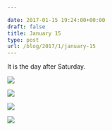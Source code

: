 ```yaml
---

date: 2017-01-15 19:24:00+00:00
draft: false
title: January 15
type: post
url: /blog/2017/1/january-15
---
```


It is the day after Saturday.



  
![](/images/2017-01-15-20171january-15/20170115-DSCF4585.jpg)

  

  
![](/images/2017-01-15-20171january-15/20170115-DSCF4591.jpg)

  

  
![](/images/2017-01-15-20171january-15/20170115-DSCF4597.jpg)

  

  
![](/images/2017-01-15-20171january-15/20170115-DSCF4599.jpg)

  


